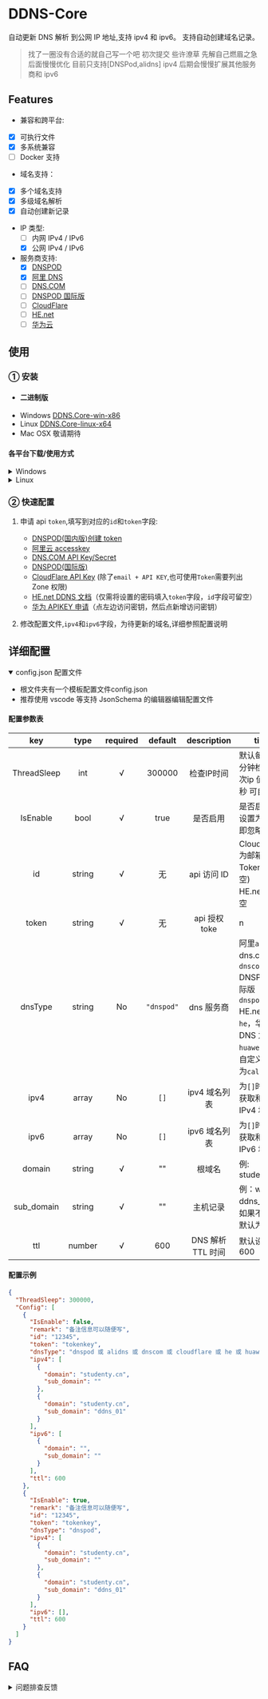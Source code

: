 # DDNS-Core

自动更新 DNS 解析 到公网 IP 地址,支持 ipv4 和 ipv6。
支持自动创建域名记录。

> 找了一圈没有合适的就自己写一个吧 初次提交 些许潦草 先解自己燃眉之急 后面慢慢优化
> 目前只支持[DNSPod,alidns] ipv4 后期会慢慢扩展其他服务商和 ipv6
## Features

- 兼容和跨平台:
- [x] 可执行文件
- [x] 多系统兼容
- [ ] Docker 支持
- 域名支持：
 - [x] 多个域名支持
 - [x] 多级域名解析
 - [x] 自动创建新记录
- IP 类型:
  - [ ] 内网 IPv4 / IPv6
  - [x] 公网 IPv4 / IPv6
- 服务商支持:
  - [x] [DNSPOD](https://www.dnspod.cn/)
  - [x] [阿里 DNS](http://www.alidns.com/)
  - [ ] [DNS.COM](https://www.dns.com/)
  - [ ] [DNSPOD 国际版](https://www.dnspod.com/)
  - [ ] [CloudFlare](https://www.cloudflare.com/)
  - [ ] [HE.net](https://dns.he.net/)
  - [ ] [华为云](https://huaweicloud.com/)
 
## 使用

### ① 安装

- #### 二进制版
- Windows [DDNS.Core-win-x86](https://github.com/CuiYuXi/DDNS-Core/releases)
- Linux [DDNS.Core-linux-x64](https://github.com/CuiYuXi/DDNS-Core/releases)
- Mac OSX 敬请期待

#### 各平台下载/使用方式
<details>
 <summary markdown="span">Windows</summary>
 
1.下载DDNS.Core-win-x86.zip    
2.解压后 运行文件夹 DDNS.Core.exe  
</details>

<details>
 <summary markdown="span">Linux</summary>
 
1.下载DDNS.Core-linux-x64  
2.解压后 运行文件夹 DDNS.Core
</details>

### ② 快速配置

1. 申请 api `token`,填写到对应的`id`和`token`字段:

   - [DNSPOD(国内版)创建 token](https://support.dnspod.cn/Kb/showarticle/tsid/227/)
   - [阿里云 accesskey](https://help.aliyun.com/document_detail/28637.html)
   - [DNS.COM API Key/Secret](https://www.dns.com/member/apiSet)
   - [DNSPOD(国际版)](https://www.dnspod.com/docs/info.html#get-the-user-token)
   - [CloudFlare API Key](https://support.cloudflare.com/hc/en-us/articles/200167836-Where-do-I-find-my-Cloudflare-API-key-) (除了`email + API KEY`,也可使用`Token`需要列出 Zone 权限)
   - [HE.net DDNS 文档](https://dns.he.net/docs.html)（仅需将设置的密码填入`token`字段，`id`字段可留空）
   - [华为 APIKEY 申请](https://console.huaweicloud.com/iam/)（点左边访问密钥，然后点新增访问密钥）

2. 修改配置文件,`ipv4`和`ipv6`字段，为待更新的域名,详细参照配置说明

## 详细配置

<details open>

<summary markdown="span">config.json 配置文件
</summary>

- 根文件夹有一个模板配置文件config.json
- 推荐使用 vscode 等支持 JsonSchema 的编辑器编辑配置文件

#### 配置参数表

|  key   |        type        | required |   default   |    description    | tips                                                                                                        |
| :----: | :----------------: | :------: | :---------: | :---------------: | ----------------------------------------------------------------------------------------------------------- |
|   ThreadSleep   |       int       |    √     |     300000      |    检查IP时间    | 默认每隔5分钟检查一次ip 值为毫秒 可自定义
|   IsEnable      |       bool       |    √     |     true      |    是否启用    | 是否启用-设置为false即忽略
|   id   |       string       |    √     |     无      |    api 访问 ID    | Cloudflare 为邮箱(使用 Token 时留空)<br>HE.net 可留空   |
| token  |       string       |    √     |     无      |  api 授权 toke|n   | 部分平台叫 secret key , **反馈粘贴时删除**                                                                |
|  dnsType   |       string       |    No    | `"dnspod"`  |    dns 服务商     | 阿里`alidns`,<br>dns.com 为`dnscom`,<br>DNSPOD 国际版`dnspod_com`,<br>HE.net 为`he`，华为 DNS 为`huaweidns`，<br>自定义回调为`callback` |
|  ipv4  |       array        |    No    |    `[]`     |   ipv4 域名列表   | 为`[]`时,不会获取和更新 IPv4 地址                                                                          |
|  ipv6  |       array        |    No    |    `[]`     |   ipv6 域名列表   | 为`[]`时,不会获取和更新 IPv6 地址                                                                          |
|  domain   |       string       |    √    |   ""    | 根域名 | 例: studenty.cn                                                                                                       |
|  sub_domain   |       string       |    √    |   ""    | 主机记录 | 例：www，ddns_01等 如果不传，默认为@                                                                              |
|  ttl   |       number       |    √    |   600    | DNS 解析 TTL 时间 | 默认设置600                                                                                    |

#### 配置示例

```json
{
  "ThreadSleep": 300000,
  "Config": [
    {
      "IsEnable": false,
      "remark": "备注信息可以随便写",
      "id": "12345",
      "token": "tokenkey",
      "dnsType": "dnspod 或 alidns 或 dnscom 或 cloudflare 或 he 或 huaweidns 或 callback",
      "ipv4": [
        {
          "domain": "studenty.cn",
          "sub_domain": ""
        },
        {
          "domain": "studenty.cn",
          "sub_domain": "ddns_01"
        }
      ],
      "ipv6": [
        {
          "domain": "",
          "sub_domain": ""
        }
      ],
      "ttl": 600
    },
    {
      "IsEnable": true,
      "remark": "备注信息可以随便写",
      "id": "12345",
      "token": "tokenkey",
      "dnsType": "dnspod",
      "ipv4": [
        {
          "domain": "studenty.cn",
          "sub_domain": ""
        },
        {
          "domain": "studenty.cn",
          "sub_domain": "ddns_01"
        }
      ],
      "ipv6": [],
      "ttl": 600
    }
  ]
}
```

</details>

## FAQ

<details>
  <summary markdown="span"> 问题排查反馈
</summary>

1. 先确认排查是否是系统/网络环境问题。
2. 在[issues](https://github.com/CuiYuXi/DDNS-Core/issues)中搜索是否有类似问题
3. 前两者均无法解决或者确定是 bug,[在此新建 issue](https://github.com/CuiYuXi/DDNS-Core/issues/new)
   - [ ] 附上这些内容 **运行版本和方式**,**系统环境**, **出错日志**,**去掉 id/token**的配置文件
</details>
